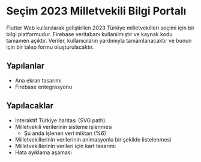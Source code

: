 
# Seçim 2023 Milletvekili Bilgi Portalı

Flutter Web kullanılarak geliştirilen 2023 Türkiye milletvekilleri seçimi için bir bilgi platformudur. Firebase veritabanı kullanılmıştır ve kaynak kodu tamamen açıktır. Veriler, kullanıcıların yardımıyla tamamlanacaktır ve bunun için bir talep formu oluşturulacaktır.

## Yapılanlar

-   Ana ekran tasarımı
-   Firebase entegrasyonu

## Yapılacaklar

-   Interaktif Türkiye haritası (SVG path)
-   Milletvekili verilerinin sisteme işlenmesi
    -   Şu anda işlenen veri miktarı (%6)
-   Milletvekillerinin verilerinin animasyonlu bir şekilde listelenmesi
-   Milletvekillerinin verileri için kart tasarımı
-   Hata ayıklama aşaması
